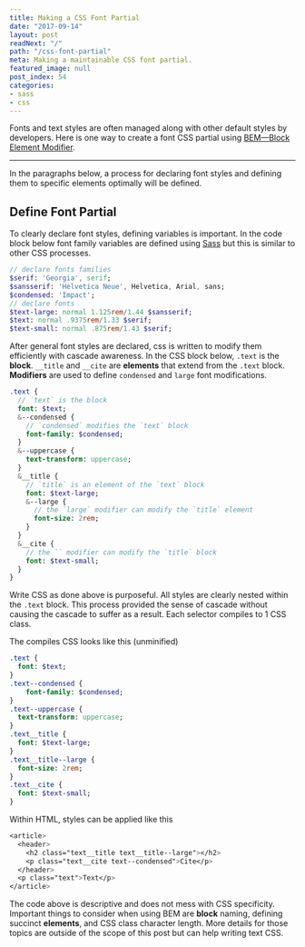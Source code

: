 ```yaml
---
title: Making a CSS Font Partial
date: "2017-09-14"
layout: post
readNext: "/"
path: "/css-font-partial"
meta: Making a maintainable CSS font partial.
featured_image: null
post_index: 54
categories:
- sass
- css
---
```


Fonts and text styles are often managed along with other default styles by developers. Here is one way to create a font CSS partial using [BEM—Block Element Modifier](http://getbem.com/).

---

In the paragraphs below, a process for declaring font styles and defining them to specific elements optimally will be defined.

## Define Font Partial

To clearly declare font styles, defining variables is important. In the code block below font family variables are defined using [Sass](http://sass-lang.com/) but this is similar to other CSS processes.

```sass
// declare fonts families
$serif: 'Georgia', serif;
$sansserif: 'Helvetica Neue', Helvetica, Arial, sans;
$condensed: 'Impact';
// declare fonts
$text-large: normal 1.125rem/1.44 $sansserif;
$text: normal .9375rem/1.33 $serif;
$text-small: normal .875rem/1.43 $serif;
```

After general font styles are declared, css is written to modify them efficiently with cascade awareness. In the CSS block below, `.text` is the **block**. `__title` and `__cite` are **elements** that extend from the `.text` block. **Modifiers** are used to define `condensed` and `large` font modifications.

```sass
.text {
  // `text` is the block
  font: $text;
  &--condensed {
    // `condensed` modifies the `text` block
    font-family: $condensed;
  }
  &--uppercase {
    text-transform: uppercase;
  }
  &__title {
    // `title` is an element of the `text` block
    font: $text-large;
    &--large {
      // the `large` modifier can modify the `title` element
      font-size: 2rem;
    }
  }
  &__cite {
    // the `` modifier can modify the `title` block
    font: $text-small;
  }
}
```

Write CSS as done above is purposeful. All styles are clearly nested within the `.text` block. This process provided the sense of cascade without causing the cascade to suffer as a result. Each selector compiles to 1 CSS class.

The compiles CSS looks like this (unminified)

```sass
.text {
  font: $text;
}
.text--condensed {
    font-family: $condensed;
}
.text--uppercase {
  text-transform: uppercase;
}
.text__title {
  font: $text-large;
}
.text__title--large {
  font-size: 2rem;
}
.text__cite {
  font: $text-small;
}
```

Within HTML, styles can be applied like this

```sass
<article>
  <header>
    <h2 class="text__title text__title--large"></h2>
    <p class="text__cite text--condensed">Cite</p>
  </header>
  <p class="text">Text</p>
</article>

```

The code above is descriptive and does not mess with CSS specificity. Important things to consider when using BEM are **block** naming, defining succinct **elements**, and CSS class character length. More details for those topics are outside of the scope of this post but can help writing text CSS.
